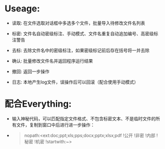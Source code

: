 # Useage:

- 读取: 在文件选取对话框中多选多个文件，批量导入待修改文件名列表
- 标密: 文件名自动密级标注、手动模式、文件名重复自动追加编号、高密级标注警告
- 去标: 去除文件名中的密级标注，如果密级标记前后存在括号将一并去除
- 确认: 批量修改文件名并返回程序运行结果
- 撤回: 返回一步操作

- 日志: 本地产生log文件，误操作后可以回滚（配合使用手动模式）


# 配合Everything:

- 输入神秘代码，可以匹配指定文件格式、不包含标密文本、不是临时文件的所有文件，复制到窗口中后进行进一步操作：
- > nopath:<ext:doc;ppt;xls;pps;docx;pptx;xlsx;pdf !公开 !非密 !内部 !秘密 !机密 !startwith:~>
